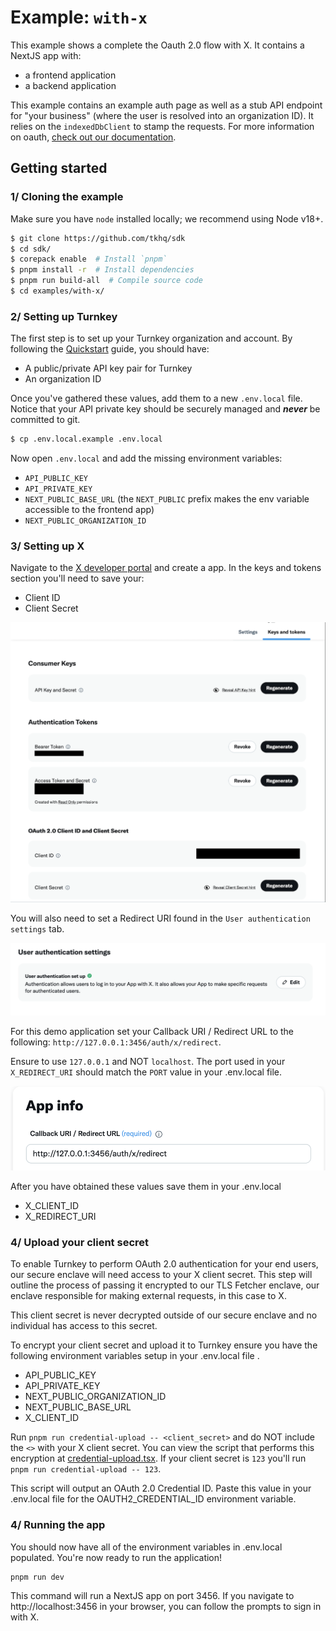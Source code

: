 # Example: `with-x`

This example shows a complete the Oauth 2.0 flow with X. It contains a NextJS app with:

- a frontend application
- a backend application

This example contains an example auth page as well as a stub API endpoint for "your business" (where the user is resolved into an organization ID). It relies on the `indexedDbClient` to stamp the requests. For more information on oauth, [check out our documentation](https://docs.turnkey.com/authentication/social-logins).

## Getting started

### 1/ Cloning the example

Make sure you have `node` installed locally; we recommend using Node v18+.

```bash
$ git clone https://github.com/tkhq/sdk
$ cd sdk/
$ corepack enable  # Install `pnpm`
$ pnpm install -r  # Install dependencies
$ pnpm run build-all  # Compile source code
$ cd examples/with-x/
```

### 2/ Setting up Turnkey

The first step is to set up your Turnkey organization and account. By following the [Quickstart](https://docs.turnkey.com/getting-started/quickstart) guide, you should have:

- A public/private API key pair for Turnkey
- An organization ID

Once you've gathered these values, add them to a new `.env.local` file. Notice that your API private key should be securely managed and **_never_** be committed to git.

```bash
$ cp .env.local.example .env.local
```

Now open `.env.local` and add the missing environment variables:

- `API_PUBLIC_KEY`
- `API_PRIVATE_KEY`
- `NEXT_PUBLIC_BASE_URL` (the `NEXT_PUBLIC` prefix makes the env variable accessible to the frontend app)
- `NEXT_PUBLIC_ORGANIZATION_ID`

### 3/ Setting up X

Navigate to the [X developer portal](https://developer.twitter.com/en/portal/dashboard) and create a app. In the keys and tokens section you'll need to save your:

- Client ID
- Client Secret

![alt text](./doc/client_information.png)

You will also need to set a Redirect URI found in the `User authentication settings` tab.

![alt text](./doc/redirect.png)

For this demo application set your Callback URI / Redirect URL to the following:
`http://127.0.0.1:3456/auth/x/redirect`.

Ensure to use `127.0.0.1` and NOT `localhost`. The port used in your `X_REDIRECT_URI` should match the `PORT` value in your .env.local file.

![alt text](./doc/redirect2.png)

After you have obtained these values save them in your .env.local

- X_CLIENT_ID
- X_REDIRECT_URI

### 4/ Upload your client secret

To enable Turnkey to perform OAuth 2.0 authentication for your end users, our secure enclave will need access to your X client secret. This step will outline the process of passing it encrypted to our TLS Fetcher enclave, our enclave responsible for making external requests, in this case to X.

This client secret is never decrypted outside of our secure enclave and no individual has access to this secret.

To encrypt your client secret and upload it to Turnkey ensure you have the following environment variables setup in your .env.local file .

- API_PUBLIC_KEY
- API_PRIVATE_KEY
- NEXT_PUBLIC_ORGANIZATION_ID
- NEXT_PUBLIC_BASE_URL
- X_CLIENT_ID

Run `pnpm run credential-upload -- <client_secret>` and do NOT include the `<>` with your X client secret. You can view the script that performs this encryption at [credential-upload.tsx](./credential-upload.tsx). If your client secret is `123` you'll run `pnpm run credential-upload -- 123`.

This script will output an OAuth 2.0 Credential ID. Paste this value in your .env.local file for the OAUTH2_CREDENTIAL_ID environment variable.

### 4/ Running the app

You should now have all of the environment variables in .env.local populated. You're now ready to run the application!

```bash
pnpm run dev
```

This command will run a NextJS app on port 3456. If you navigate to http://localhost:3456 in your browser, you can follow the prompts to sign in with X.
